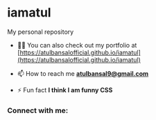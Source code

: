 # iamatul
My personal repository
- 👨‍💻 You can also check out my portfolio at [https://atulbansalofficial.github.io/iamatul](https://atulbansalofficial.github.io/iamatul)

- 📫 How to reach me **atulbansal9@gmail.com**

- ⚡ Fun fact **I think I am funny CSS**

<h3 align="left">Connect with me:</h3>
